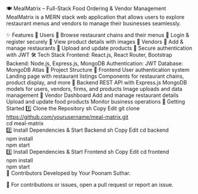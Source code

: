 🍽️ MealMatrix – Full-Stack Food Ordering & Vendor Management
MealMatrix is a MERN stack web application that allows users to explore restaurant menus and vendors to manage their businesses seamlessly.

✨ Features
👥 Users
🔹 Browse restaurant chains and their menus
🔹 Login & register securely
🔹 View product details with images
🏪 Vendors
🔹 Add & manage restaurants
🔹 Upload and update products
🔹 Secure authentication with JWT
🛠️ Tech Stack
Frontend: React.js, React Router, Bootstrap
Backend: Node.js, Express.js, MongoDB
Authentication: JWT
Database: MongoDB Atlas
📂 Project Structure
🔹 Frontend
User authentication system
Landing page with restaurant listings
Components for restaurant chains, product display, and more
🔹 Backend
REST API with Express.js
MongoDB models for users, vendors, firms, and products
Image uploads and data management
🔹 Vendor Dashboard
Add and manage restaurant details
Upload and update food products
Monitor business operations
🚀 Getting Started
1️⃣ Clone the Repository
sh
Copy
Edit
git clone https://github.com/yourusername/meal-matrix.git  
cd meal-matrix  
2️⃣ Install Dependencies & Start Backend
sh
Copy
Edit
cd backend  
npm install  
npm start  
3️⃣ Install Dependencies & Start Frontend
sh
Copy
Edit
cd frontend  
npm install  
npm start  
🤝 Contributors
Developed by Your Poonam Suthar.

📩 For contributions or issues, open a pull request or report an issue.
